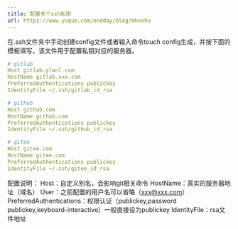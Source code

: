 ```yaml
---
title: 配置多个ssh私钥
url: https://www.yuque.com/endday/blog/mhxx9u
---
```


在.ssh文件夹中手动创建config文件或者输入命令touch config生成，并按下面的模板填写，该文件用于配置私钥对应的服务器。

```yaml
# gitlab
Host gitlab.ylwnl.com  　
HostName gitlab.xxx.com 　　
PreferredAuthentications publickey  
IdentityFile ~/.ssh/gitlab_id_rsa 

# github
Host github.com
HostName github.com
PreferredAuthentications publickey
IdentityFile ~/.ssh/github_id_rsa

# gitee
Host gitee.com
HostName gitee.com
PreferredAuthentications publickey
IdentityFile ~/.ssh/gitee_id_rsa
```

配置说明：
Host：自定义别名，会影响git相关命令
HostName：真实的服务器地址（域名）
User：之前配置的用户名可以省略（xxx@xxx.com）
PreferredAuthentications：权限认证（publickey,password publickey,keyboard-interactive）一般直接设为publickey
IdentityFile：rsa文件地址
